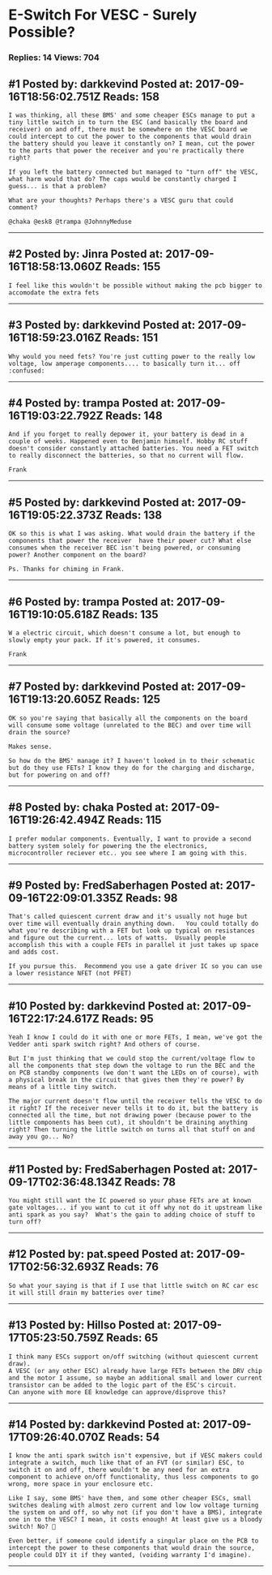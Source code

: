 # E-Switch For VESC - Surely Possible?

### Replies: 14 Views: 704

## \#1 Posted by: darkkevind Posted at: 2017-09-16T18:56:02.751Z Reads: 158

```
I was thinking, all these BMS' and some cheaper ESCs manage to put a tiny little switch in to turn the ESC (and basically the board and receiver) on and off, there must be somewhere on the VESC board we could intercept to cut the power to the components that would drain the battery should you leave it constantly on? I mean, cut the power to the parts that power the receiver and you're practically there right?

If you left the battery connected but managed to "turn off" the VESC, what harm would that do? The caps would be constantly charged I guess... is that a problem?

What are your thoughts? Perhaps there's a VESC guru that could comment?

@chaka @esk8 @trampa @JohnnyMeduse
```

---
## \#2 Posted by: Jinra Posted at: 2017-09-16T18:58:13.060Z Reads: 155

```
I feel like this wouldn't be possible without making the pcb bigger to accomodate the extra fets
```

---
## \#3 Posted by: darkkevind Posted at: 2017-09-16T18:59:23.016Z Reads: 151

```
Why would you need fets? You're just cutting power to the really low voltage, low amperage components.... to basically turn it... off :confused:
```

---
## \#4 Posted by: trampa Posted at: 2017-09-16T19:03:22.792Z Reads: 148

```
And if you forget to really depower it, your battery is dead in a couple of weeks. Happened even to Benjamin himself. Hobby RC stuff doesn't consider constantly attached batteries. You need a FET switch to really disconnect the batteries, so that no current will flow.

Frank
```

---
## \#5 Posted by: darkkevind Posted at: 2017-09-16T19:05:22.373Z Reads: 138

```
OK so this is what I was asking. What would drain the battery if the components that power the receiver  have their power cut? What else consumes when the receiver BEC isn't being powered, or consuming power? Another component on the board?

Ps. Thanks for chiming in Frank.
```

---
## \#6 Posted by: trampa Posted at: 2017-09-16T19:10:05.618Z Reads: 135

```
W a electric circuit, which doesn't consume a lot, but enough to slowly empty your pack. If it's powered, it consumes. 

Frank
```

---
## \#7 Posted by: darkkevind Posted at: 2017-09-16T19:13:20.605Z Reads: 125

```
OK so you're saying that basically all the components on the board will consume some voltage (unrelated to the BEC) and over time will drain the source?

Makes sense.

So how do the BMS' manage it? I haven't looked in to their schematic but do they use FETs? I know they do for the charging and discharge, but for powering on and off?
```

---
## \#8 Posted by: chaka Posted at: 2017-09-16T19:26:42.494Z Reads: 115

```
I prefer modular components. Eventually, I want to provide a second battery system solely for powering the the electronics, microcontroller reciever etc.. you see where I am going with this.
```

---
## \#9 Posted by: FredSaberhagen Posted at: 2017-09-16T22:09:01.335Z Reads: 98

```
That's called quiescent current draw and it's usually not huge but over time will eventually drain anything down.   You could totally do what you're describing with a FET but look up typical on resistances and figure out the current... lots of watts.  Usually people accomplish this with a couple FETs in parallel it just takes up space and adds cost. 

If you pursue this.  Recommend you use a gate driver IC so you can use a lower resistance NFET (not PFET)
```

---
## \#10 Posted by: darkkevind Posted at: 2017-09-16T22:17:24.617Z Reads: 95

```
Yeah I know I could do it with one or more FETs, I mean, we've got the Vedder anti spark switch right? And others of course. 

But I'm just thinking that we could stop the current/voltage flow to all the components that step down the voltage to run the BEC and the on PCB standby components (we don't want the LEDs on of course), with a physical break in the circuit that gives them they're power? By means of a little tiny switch.

The major current doesn't flow until the receiver tells the VESC to do it right? If the receiver never tells it to do it, but the battery is connected all the time, but not drawing power (because power to the little components has been cut), it shouldn't be draining anything right? Then turning the little switch on turns all that stuff on and away you go... No?
```

---
## \#11 Posted by: FredSaberhagen Posted at: 2017-09-17T02:36:48.134Z Reads: 78

```
You might still want the IC powered so your phase FETs are at known gate voltages... if you want to cut it off why not do it upstream like anti spark as you say?  What's the gain to adding choice of stuff to turn off?
```

---
## \#12 Posted by: pat.speed Posted at: 2017-09-17T02:56:32.693Z Reads: 76

```
So what your saying is that if I use that little switch on RC car esc it will still drain my batteries over time?
```

---
## \#13 Posted by: Hillso Posted at: 2017-09-17T05:23:50.759Z Reads: 65

```
I think many ESCs support on/off switching (without quiescent current draw).
A VESC (or any other ESC) already have large FETs between the DRV chip and the motor I assume, so maybe an additional small and lower current transistor can be added to the logic part of the ESC's circuit.
Can anyone with more EE knowledge can approve/disprove this?
```

---
## \#14 Posted by: darkkevind Posted at: 2017-09-17T09:26:40.070Z Reads: 54

```
I know the anti spark switch isn't expensive, but if VESC makers could integrate a switch, much like that of an FVT (or similar) ESC, to switch it on and off, there wouldn't be any need for an extra component to achieve on/off functionality, thus less components to go wrong, more space in your enclosure etc.

Like I say, some BMS' have them, and some other cheaper ESCs, small switches dealing with almost zero current and low low voltage turning the system on and off, so why not (if you don't have a BMS), integrate one in to the VESC? I mean, it costs enough! At least give us a bloody switch! No? 🤔

Even better, if someone could identify a singular place on the PCB to intercept the power to these components that would drain the source, people could DIY it if they wanted, (voiding warranty I'd imagine).
```

---
